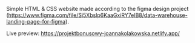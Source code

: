 Simple HTML & CSS website made according to the figma design project (https://www.figma.com/file/Si5Xbslp6KaaGxiRY7eIB8/data-warehouse-landing-page-for-figma).

Live preview: https://projektbonusowy-joannakolakowska.netlify.app/
